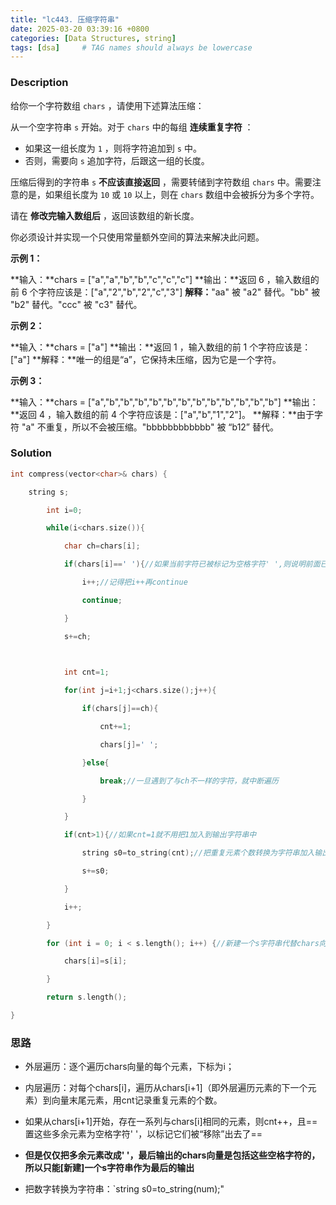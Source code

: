 ```yaml
---
title: "lc443. 压缩字符串"
date: 2025-03-20 03:39:16 +0800
categories: [Data Structures, string]
tags: [dsa]     # TAG names should always be lowercase
---
```

### Description
给你一个字符数组 `chars` ，请使用下述算法压缩：

从一个空字符串 `s` 开始。对于 `chars` 中的每组 **连续重复字符** ：

- 如果这一组长度为 `1` ，则将字符追加到 `s` 中。
- 否则，需要向 `s` 追加字符，后跟这一组的长度。

压缩后得到的字符串 `s` **不应该直接返回** ，需要转储到字符数组 `chars` 中。需要注意的是，如果组长度为 `10` 或 `10` 以上，则在 `chars` 数组中会被拆分为多个字符。

请在 **修改完输入数组后** ，返回该数组的新长度。

你必须设计并实现一个只使用常量额外空间的算法来解决此问题。

**示例 1：**

**输入：**chars = ["a","a","b","b","c","c","c"]
**输出：**返回 6 ，输入数组的前 6 个字符应该是：["a","2","b","2","c","3"]
**解释：**"aa" 被 "a2" 替代。"bb" 被 "b2" 替代。"ccc" 被 "c3" 替代。

**示例 2：**

**输入：**chars = ["a"]
**输出：**返回 1 ，输入数组的前 1 个字符应该是：["a"]
**解释：**唯一的组是“a”，它保持未压缩，因为它是一个字符。

**示例 3：**

**输入：**chars = ["a","b","b","b","b","b","b","b","b","b","b","b","b"]
**输出：**返回 4 ，输入数组的前 4 个字符应该是：["a","b","1","2"]。
**解释：**由于字符 "a" 不重复，所以不会被压缩。"bbbbbbbbbbbb" 被 “b12” 替代。

### Solution

```cpp
int compress(vector<char>& chars) {

    string s;

        int i=0;

        while(i<chars.size()){

            char ch=chars[i];

            if(chars[i]==' '){//如果当前字符已被标记为空格字符' ',则说明前面已经有这个元素了

                i++;//记得把i++再continue

                continue;

            }

            s+=ch;

  

            int cnt=1;

            for(int j=i+1;j<chars.size();j++){

                if(chars[j]==ch){

                    cnt+=1;

                    chars[j]=' ';

                }else{

                    break;//一旦遇到了与ch不一样的字符，就中断遍历

                }

            }

            if(cnt>1){//如果cnt=1就不用把1加入到输出字符串中

                string s0=to_string(cnt);//把重复元素个数转换为字符串加入输出字符串中

                s+=s0;

            }

            i++;

        }

        for (int i = 0; i < s.length(); i++) {//新建一个s字符串代替chars向量被输出

            chars[i]=s[i];

        }

        return s.length();

}

```

### 思路
- 外层遍历：逐个遍历chars向量的每个元素，下标为i；
	
- 内层遍历：对每个chars\[i]，遍历从chars\[i+1]（即外层遍历元素的下一个元素）到向量末尾元素，用cnt记录重复元素的个数。
	
- 如果从chars\[i+1]开始，存在一系列与chars\[i]相同的元素，则cnt++，且==置这些多余元素为空格字符' '，以标记它们被“移除”出去了==
	
- **但是仅仅把多余元素改成' '，最后输出的chars向量是包括这些空格字符的，所以只能[新建]一个s字符串作为最后的输出**
	
-  把数字转换为字符串：`string s0=to_string(num);"
